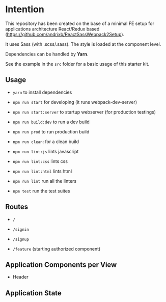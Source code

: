 # Intention

This repository has been created on the base of a minimal FE setup for applications architecture React/Redux based
(https://github.com/andrixb/ReactSassWebpack2Setup).

It uses Sass (with .scss/.sass). The style is loaded at the component level.

Dependencies can be handled by **Yarn**.

See the example in the `src` folder for a basic usage of this starter kit.


## Usage
- `yarn` to install dependencies

- `npm run start` for developing (it runs webpack-dev-server)
- `npm run start:server` to startup webserver (for production testings)

- `npm run build:dev` to run a dev build
- `npm run prod` to run production build

- `npm run clean`: for a clean build

- `npm run lint:js` lints javascript
- `npm run lint:css`  lints css
- `npm run lint:html` lints html
- `npm run lint` run all the linters

- `npm test` run the test suites


## Routes
- `/`

- `/signin`

- `/signup`

- `/feature` (starting authorized component)


## Application Components per View
- Header

## Application State
